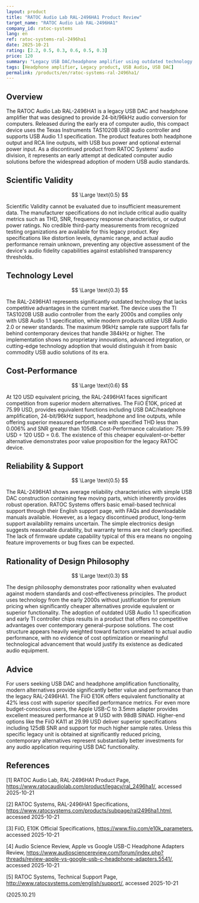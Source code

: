 ```yaml
---
layout: product
title: "RATOC Audio Lab RAL-2496HA1 Product Review"
target_name: "RATOC Audio Lab RAL-2496HA1"
company_id: ratoc-systems
lang: en
ref: ratoc-systems-ral-2496ha1
date: 2025-10-21
rating: [2.2, 0.5, 0.3, 0.6, 0.5, 0.3]
price: 120
summary: "Legacy USB DAC/headphone amplifier using outdated technology with poor cost-performance compared to modern alternatives"
tags: [Headphone amplifier, Legacy product, USB Audio, USB DAC]
permalink: /products/en/ratoc-systems-ral-2496ha1/
---
```

## Overview

The RATOC Audio Lab RAL-2496HA1 is a legacy USB DAC and headphone amplifier that was designed to provide 24-bit/96kHz audio conversion for computers. Released during the early era of computer audio, this compact device uses the Texas Instruments TAS1020B USB audio controller and supports USB Audio 1.1 specification. The product features both headphone output and RCA line outputs, with USB bus power and optional external power input. As a discontinued product from RATOC Systems' audio division, it represents an early attempt at dedicated computer audio solutions before the widespread adoption of modern USB audio standards.

## Scientific Validity

$$ \Large \text{0.5} $$

Scientific Validity cannot be evaluated due to insufficient measurement data. The manufacturer specifications do not include critical audio quality metrics such as THD, SNR, frequency response characteristics, or output power ratings. No credible third-party measurements from recognized testing organizations are available for this legacy product. Key specifications like distortion levels, dynamic range, and actual audio performance remain unknown, preventing any objective assessment of the device's audio fidelity capabilities against established transparency thresholds.

## Technology Level

$$ \Large \text{0.3} $$

The RAL-2496HA1 represents significantly outdated technology that lacks competitive advantages in the current market. The device uses the TI TAS1020B USB audio controller from the early 2000s and complies only with USB Audio 1.1 specification, while modern products utilize USB Audio 2.0 or newer standards. The maximum 96kHz sample rate support falls far behind contemporary devices that handle 384kHz or higher. The implementation shows no proprietary innovations, advanced integration, or cutting-edge technology adoption that would distinguish it from basic commodity USB audio solutions of its era.

## Cost-Performance

$$ \Large \text{0.6} $$

At 120 USD equivalent pricing, the RAL-2496HA1 faces significant competition from superior modern alternatives. The FiiO E10K, priced at 75.99 USD, provides equivalent functions including USB DAC/headphone amplification, 24-bit/96kHz support, headphone and line outputs, while offering superior measured performance with specified THD less than 0.006% and SNR greater than 105dB. Cost-Performance calculation: 75.99 USD ÷ 120 USD = 0.6. The existence of this cheaper equivalent-or-better alternative demonstrates poor value proposition for the legacy RATOC device.

## Reliability & Support

$$ \Large \text{0.5} $$

The RAL-2496HA1 shows average reliability characteristics with simple USB DAC construction containing few moving parts, which inherently provides robust operation. RATOC Systems offers basic email-based technical support through their English support page, with FAQs and downloadable manuals available. However, as a legacy discontinued product, long-term support availability remains uncertain. The simple electronics design suggests reasonable durability, but warranty terms are not clearly specified. The lack of firmware update capability typical of this era means no ongoing feature improvements or bug fixes can be expected.

## Rationality of Design Philosophy

$$ \Large \text{0.3} $$

The design philosophy demonstrates poor rationality when evaluated against modern standards and cost-effectiveness principles. The product uses technology from the early 2000s without justification for premium pricing when significantly cheaper alternatives provide equivalent or superior functionality. The adoption of outdated USB Audio 1.1 specification and early TI controller chips results in a product that offers no competitive advantages over contemporary general-purpose solutions. The cost structure appears heavily weighted toward factors unrelated to actual audio performance, with no evidence of cost optimization or meaningful technological advancement that would justify its existence as dedicated audio equipment.

## Advice

For users seeking USB DAC and headphone amplification functionality, modern alternatives provide significantly better value and performance than the legacy RAL-2496HA1. The FiiO E10K offers equivalent functionality at 42% less cost with superior specified performance metrics. For even more budget-conscious users, the Apple USB-C to 3.5mm adapter provides excellent measured performance at 9 USD with 98dB SINAD. Higher-end options like the FiiO KA11 at 29.99 USD deliver superior specifications including 125dB SNR and support for much higher sample rates. Unless this specific legacy unit is obtained at significantly reduced pricing, contemporary alternatives represent substantially better investments for any audio application requiring USB DAC functionality.

## References

[1] RATOC Audio Lab, RAL-2496HA1 Product Page, https://www.ratocaudiolab.com/product/legacy/ral_2496ha1/, accessed 2025-10-21

[2] RATOC Systems, RAL-2496HA1 Specifications, https://www.ratocsystems.com/products/subpage/ral2496ha1.html, accessed 2025-10-21

[3] FiiO, E10K Official Specifications, https://www.fiio.com/e10k_parameters, accessed 2025-10-21

[4] Audio Science Review, Apple vs Google USB-C Headphone Adapters Review, https://www.audiosciencereview.com/forum/index.php?threads/review-apple-vs-google-usb-c-headphone-adapters.5541/, accessed 2025-10-21

[5] RATOC Systems, Technical Support Page, http://www.ratocsystems.com/english/support/, accessed 2025-10-21

(2025.10.21)